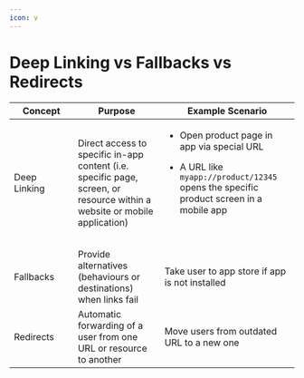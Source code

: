 ```yaml
---
icon: v
---
```


# Deep Linking vs Fallbacks vs Redirects

<table><thead><tr><th width="96.9375">Concept</th><th>Purpose</th><th>Example Scenario</th></tr></thead><tbody><tr><td>Deep Linking</td><td>Direct access to specific in-app content (i.e. specific page, screen, or resource within a website or mobile application)</td><td><ul><li>Open product page in app via special URL</li><li><p>A URL like <code>myapp://product/12345</code> opens the specific product screen in a mobile app</p><p><br></p></li></ul></td></tr><tr><td>Fallbacks</td><td>Provide alternatives (behaviours or destinations) when links fail</td><td>Take user to app store if app is not installed</td></tr><tr><td>Redirects</td><td>Automatic forwarding of a user from one URL or resource to another</td><td>Move users from outdated URL to a new one</td></tr></tbody></table>



